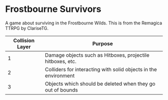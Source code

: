 # Frostbourne Survivors
A game about surviving in the Frostbourne Wilds. This is from the Remagica TTRPG by ClariseTG.

| Collision Layer | Purpose                                                         |
|-----------------|-----------------------------------------------------------------|
| 1               | Damage objects such as Hitboxes, projectile hitboxes, etc.      |
| 2               | Colliders for interacting with solid objects in the environment |
| 3               | Objects which should be deleted when they go out of bounds      |
